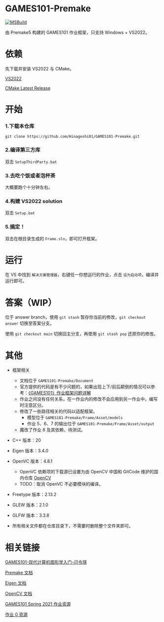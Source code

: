 # GAMES101-Premake
[![MSBuild](https://github.com/Hinageshi01/GAMES101-Premake/actions/workflows/msbuild.yml/badge.svg?branch=main)](https://github.com/Hinageshi01/GAMES101-Premake/actions/workflows/msbuild.yml)

由 Premake5 构建的 GAMES101 作业框架，只支持 Windows + VS2022。

# 依赖
先下载并安装 VS2022 与 CMake。

[VS2022](https://visualstudio.microsoft.com/zh-hans/downloads/)

[CMake Latest Release](https://cmake.org/download/)

# 开始
### 1.下载本仓库
`git clone https://github.com/Hinageshi01/GAMES101-Premake.git`

### 2.编译第三方库
双击 `SetupThirdParty.bat`

### 3.去吃个饭或者泡杯茶
大概要跑个十分钟左右。

### 4.构建 VS2022 solution
双击 `Setup.bat`

### 5.搞定！
双击在根目录生成的 `Frame.sln`，即可打开框架。

# 运行
在 VS 中找到 `解决方案管理器`，右键任一你想运行的作业，点击 `设为启动项`，编译并运行即可。

# 答案（WIP）
位于 answer branch，使用 `git stash` 暂存你当前的修改，`git checkout answer` 切换至答案分支。

使用 `git checkout main` 切换回主分支，再使用 `git stash pop` 还原你的修改。

# 其他
- 框架相关
  - 文档位于 `GAMES101-Premake/Document`
  - 官方提供的代码是有不少问题的，如果出现上下/前后颠倒的情况可以参考：[《GAMES101》作业框架问题详解](https://zhuanlan.zhihu.com/p/509902950)
  - 作业之间没有任何关系，在一作业内的修改不会应用到另一作业中，编写时注意区分。
  - 修改了一些路径相关的代码以适配框架。
    - 模型位于 `GAMES101-Premake/Frame/Asset/models`
    - 作业 5、6、7 的输出位于 `GAMES101-Premake/Frame/Asset/output`
  - 魔改了作业 8 及其依赖，待测试。

- C++ 版本：20

- Eigen 版本：3.4.0

- OpenVC 版本：4.8.1
  - OpenVC 依赖项的下载源已设置为由 OpenCV 中国和 GitCode 维护的国内仓库 [OpenCV](https://gitcode.net/opencv/opencv)
  - TODO：取消 OpenVC 不必要模块的编译。

- Freetype 版本：2.13.2

- GLEW 版本：2.1.0

- GLFW 版本：3.3.8

- 所有相关文件都在仓库目录下，不需要时删除整个文件夹即可。

# 相关链接
[GAMES101-现代计算机图形学入门-闫令琪](https://www.bilibili.com/video/BV1X7411F744/)

[Premake 文档](https://premake.github.io/)

[Eigen 文档](https://eigen.tuxfamily.org/dox/)

[OpenCV 文档](https://docs.opencv.org/4.8.0/index.html)

[GAMES101 Spring 2021 作业资源](https://games-cn.org/forums/topic/s2021-games101-zuoyehuizong/)

[作业 0 资源](https://github.com/slicol/Games101-Homework-Win)
